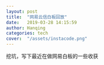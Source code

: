 ```yaml
---
layout: post
title:  "网易云信白板回放"
date:   2019-03-28 14:15:59
author: Hanqing
categories: tech
cover:  "/assets/instacode.png"
---
```


挖坑，写下最近在做网易白板的一些收获